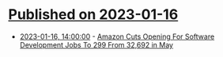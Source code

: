 # [Published on 2023-01-16](index.md)

* [2023-01-16, 14:00:00](https://slashdot.org/story/23/01/16/0911259/amazon-cuts-opening-for-software-development-jobs-to-299-from-32692-in-may?utm_source=rss1.0mainlinkanon&utm_medium=feed) - [Amazon Cuts Opening For Software Development Jobs To 299 From 32,692 in May](https://slashdot.org/story/23/01/16/0911259/amazon-cuts-opening-for-software-development-jobs-to-299-from-32692-in-may?utm_source=rss1.0mainlinkanon&utm_medium=feed)
